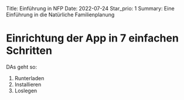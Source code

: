 Title: Einführung in NFP
Date: 2022-07-24
Star_prio: 1
Summary: Eine Einführung in die Natürliche Familienplanung

# Einrichtung der App in 7 einfachen Schritten

DAs geht so:

1. Runterladen
1. Installieren
1. Loslegen


